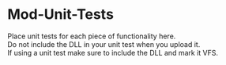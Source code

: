 Mod-Unit-Tests
==============

Place unit tests for each piece of functionality here.  
Do not include the DLL in your unit test when you upload it.  
If using a unit test make sure to include the DLL and mark it VFS.
